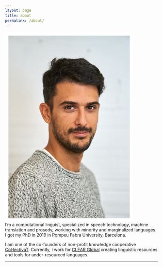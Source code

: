 ```yaml
---
layout: page
title: about
permalink: /about/
---
```


<img class="col one left" src="/img/DSC04411.jpeg">

<br/>
I’m a computational linguist, specialized in speech technology, machine translation and prosody, working with minority and marginalized languages. I got my PhD in 2019 in Pompeu Fabra University, Barcelona.

I am one of the co-founders of non-profit knowledge cooperative <a href="https://collectivat.cat/en" target="https://collectivat.cat/en">Col·lectivaT</a>. Currently, I work for <a href="https://clearglobal.org/">CLEAR Global</a> creating linguistic resources and tools for under-resourced languages. 
<br/>
<hr/>
<span class="contacticon center">
	<a href="mailto:alp@collectivat.cat"><i class="fa fa-envelope-square"></i></a>
	<a href="https://github.com/alpoktem" target="_blank"><i class="fa fa-github-square"></i></a>
	<a href="https://www.linkedin.com/in/alp-oktem" target="_blank"><i class="fa fa-linkedin-square"></i></a>
	<a href="https://twitter.com/OktemAlp" target="_blank"><i class="fa fa-twitter-square"></i></a>
	<a href="https://scholar.google.es/citations?user=dTXMpaQAAAAJ" target="_blank"><i class="ai ai-google-scholar-square"></i></a>
	<a href="/etc/cv-AlpOKTEM-100921-noaddress.pdf" target="_blank"><i class="ai ai-cv-square"></i></a>
</span>

<!-- <div class="col three caption">
	You can drop me a line 
</div> -->

